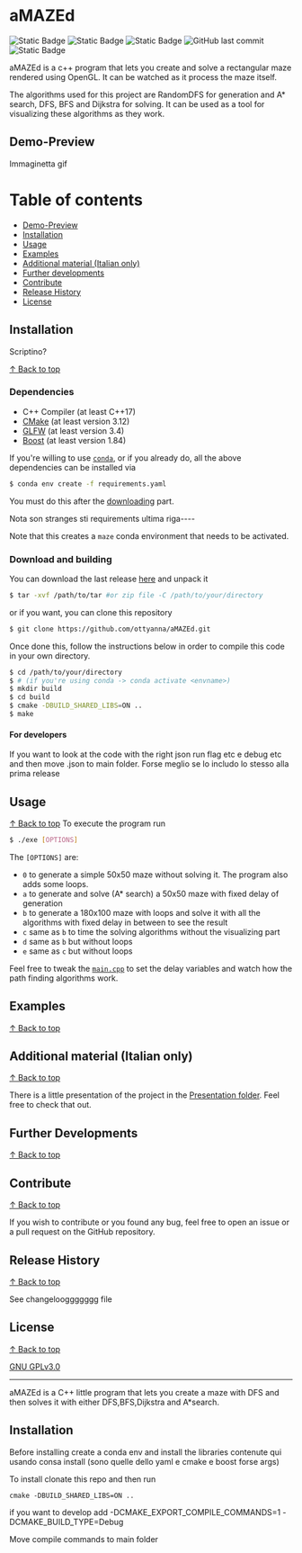 # aMAZEd

![Static Badge](https://img.shields.io/badge/made%20with-C%2B%2B-violet)
![Static Badge](https://img.shields.io/badge/license-GNU_GPLv3-yellow) 
![Static Badge](https://img.shields.io/badge/works%20on%20-my%20machine-blue)
![GitHub last commit](https://img.shields.io/github/last-commit/ottyanna/aMAZEd?color=purple)
![Static Badge](https://img.shields.io/badge/status-WIP-yellow)


aMAZEd is a c++ program that lets you create and solve a rectangular maze rendered using OpenGL. It can be watched as it process the maze itself. 

The algorithms used for this project are RandomDFS for generation and A* search, DFS, BFS and Dijkstra for solving. It can be used as a tool for visualizing these algorithms as they work.

## Demo-Preview
Immaginetta gif

# Table of contents 
- [Demo-Preview](#demo-preview)
- [Installation](#installation)
- [Usage](#usage)
- [Examples](#examples)
- [Additional material (Italian only)](#additional-material-italian-only)
- [Further developments](#further-developments)
- [Contribute](#contribute)
- [Release History](#release-history)
- [License](#license)

## Installation

Scriptino?

[&uarr; Back to top](#table-of-contents)

### Dependencies

   - C++ Compiler (at least C++17)
   - [CMake](https://cmake.org/) (at least version 3.12)
   - [GLFW](https://www.glfw.org/docs/latest/quick.html) (at least version 3.4)
   - [Boost](https://www.boost.org/) (at least version 1.84)

If you're willing to use [`conda`](https://docs.conda.io/en/latest/), or if you already do, all the above dependencies can be installed via

```sh
$ conda env create -f requirements.yaml
```
You must do this after the [downloading](#download-and-building) part.

Nota son stranges sti requirements ultima riga----

Note that this creates a `maze` conda environment that needs to be activated.

### Download and building


You can download the last release [here](https://github.com/ottyanna/aMAZEd/releases) and unpack it
   ``` sh
   $ tar -xvf /path/to/tar #or zip file -C /path/to/your/directory
   ```
or if you want, you can clone this repository
   ``` sh
   $ git clone https://github.com/ottyanna/aMAZEd.git
   ```

Once done this, follow the instructions below in order to compile this code in your own directory.
``` sh
$ cd /path/to/your/directory  
$ # (if you're using conda -> conda activate <envname>)
$ mkdir build
$ cd build
$ cmake -DBUILD_SHARED_LIBS=ON ..
$ make
```

#### For developers
If you want to look at the code with the right json run flag etc e debug etc and then move .json to main folder. Forse meglio se lo includo lo stesso alla prima release

## Usage
[&uarr; Back to top](#table-of-contents)
To execute the program run
```sh
$ ./exe [OPTIONS]
```

The `[OPTIONS]` are:
- `0` to generate a simple 50x50 maze without solving it. The program also adds some loops.
- `a` to generate and solve (A* search) a 50x50 maze with fixed delay of generation
- `b` to generate a 180x100 maze with loops and solve it with all the algorithms with fixed delay in between to see the result
- `c` same as `b` to time the solving algorithms without the visualizing part
- `d` same as `b` but without loops
- `e` same as `c` but without loops 

Feel free to tweak the [`main.cpp`](/src/main.cpp) to set the delay variables and watch how the path finding algorithms work.

## Examples
[&uarr; Back to top](#table-of-contents)

## Additional material (Italian only)
[&uarr; Back to top](#table-of-contents)

There is a little presentation of the project in the [Presentation folder](/Presentazione). Feel free to check that out.

## Further Developments
[&uarr; Back to top](#table-of-contents)

## Contribute
[&uarr; Back to top](#table-of-contents)

If you wish to contribute or you found any bug, feel free to open an issue or a pull request on the GitHub repository.

## Release History
[&uarr; Back to top](#table-of-contents)

See changelooggggggg file

## License 
[&uarr; Back to top](#table-of-contents)

[GNU GPLv3.0](https://choosealicense.com/licenses/gpl-3.0/)

---






aMAZEd is a C++ little program that lets you create a maze with DFS and then solves it with either DFS,BFS,Dijkstra and A*search.

## Installation

Before installing create a conda env and install the libraries contenute qui usando consa install (sono quelle dello yaml e cmake e boost forse args)

To install clonate this repo and then run

`cmake -DBUILD_SHARED_LIBS=ON ..`

if you want to develop add -DCMAKE_EXPORT_COMPILE_COMMANDS=1 -DCMAKE_BUILD_TYPE=Debug

Move compile commands to main folder